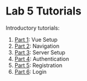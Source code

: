 # Lab 5 Tutorials

Introductory tutorials:

1. [Part 1](/tutorials/part1.md): Vue Setup
1. [Part 2](/tutorials/part2.md): Navigation
1. [Part 3](/tutorials/part3.md): Server Setup
1. [Part 4](/tutorials/part4.md): Authentication
1. [Part 5](/tutorials/part5.md): Registration
1. [Part 6](/tutorials/part6.md): Login

